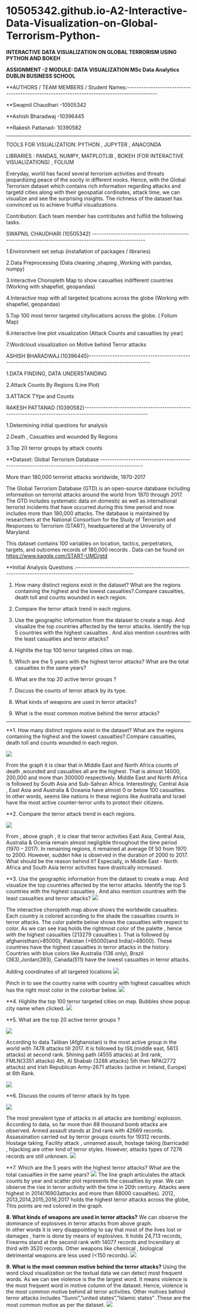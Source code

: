 # 10505342.github.io-A2-Interactive-Data-Visualization-on-Global-Terrorism-Python-

**INTERACTIVE DATA VISUALIZATION ON GLOBAL TERRORISM USING PYTHON AND BOKEH**

**ASSIGNMENT -2
MODULE: DATA VISUALIZATION
MSc Data Analytics
DUBLIN BUSINESS SCHOOL**

**AUTHORS / TEAM MEMBERS / Student Names:-------------------------------------------------------------------------------------------

**Swapnil Chaudhari -10505342

**Ashish Bharadwaj -10396445

**Rakesh Pattanad- 10390582

------------------------------------------------------------------------------------------------------------------------------------
TOOLS FOR VISUALIZATION: PYTHON , JUPYTER , ANACONDA

LIBRARIES : PANDAS, NUMPY, MATPLOTLIB , BOKEH (FOR INTERACTIVE VISUALIZATIONS) , FOLIUM 

 
Everyday,  world has faced several terrorism activities and threats jeopardizing peace of the socity in different nooks. Hence, with the 
Global Terrorism dataset which contains rich information regarding attacks and targetd cities along with their geospatial cordinates, attack time, 
we can visualize and see the surprising insights. The richness of the dataset has convinced us to achieve fruitful visualizations.

Contribution:
Each team member has contributes and fulfild the following tasks.

SWAPNIL CHAUDHARI (10505342) ----------------------------------------------------------------------------------------------------

1.Environment set setup (installation of packages / libraries) 

2.Data Preprocessing (Data cleaning ,shaping ,Working with pandas, numpy)

3.Interactive Choropleth Map to show casualties indifferent countries (Working with shapefiel, geopandas)

4.Interactive map with all targeted lpcations across the globe (Working with shapefiel, geopandas) 

5.Top 100 most terror targeted city/locations across the globe. ( Folium Map)  

6.interactive line plot visualization (Attack Counts and casualties by year)

7.Wordcloud visualization on Motive behind Terror attacks

ASHISH BHARADWAJ.(10396445)--------------------------------------------------------------------------------------------------------

1.DATA FINDING, DATA UNDERSTANDING

2.Attack Counts By Regions (Line Plot)

3.ATTACK TYpe and Counts

RAKESH PATTANAD (10390582)---------------------------------------------------------------------------------------------------------

1.Determining initial questions for analysis

2.Death , Casualties and wounded By Regions

3.Top 20 terror groups by attack counts


**Dataset: Global Terrorism Database ------------------------------------------------------------------------------------------------

More than 180,000 terrorist attacks worldwide, 1970-2017

The Global Terrorism Database (GTD) is an open-source database including information on terrorist attacks around the world from 1970 through 2017. The GTD includes systematic data on domestic as well as international terrorist incidents that have occurred during this time period and now includes more than 180,000 attacks. The database is maintained by researchers at the National Consortium for the Study of Terrorism and Responses to Terrorism (START), headquartered at the University of Maryland.

This dataset contains 100 variables on location, tactics, perpetrators, targets, and outcomes
 records of 180,000 records . Data can be found on https://www.kaggle.com/START-UMD/gtd


**Initial Analysis Questions :------------------------------------------------------------------------------------------------------

1.	How many distinct regions exist in the dataset? What are the regions containing the highest and the lowest casualties?.Compare casualties, death toll and counts wounded in each region.

2.	Compare the terror attack trend in each regions.

3.	Use the geographic information from the dataset to create a map. And visualize the top countries affected by the terror attacks. Identify the top 5 countries with the highest casualties . And also mention countries with the least casualties and terror attacks?

4.	Highlite the top 100 terror targeted cities on map. 

5.	Which are the 5 years with the highest terror attacks? What are the total casualties in the same years?

6.	What are the top 20 active terror groups ?

7.	Discuss the counts of terror attack by its type.

8.	What kinds of weapons are used in terror attacks?

9.	What is the most common motive behind the terror attacks?

-------------------------------------------------------------------------------------------------------------------------------
**1.	How many distinct regions exist in the dataset? What are the regions containing the highest and the lowest casualties?.Compare casualties, death toll and counts wounded in each region.

![](https://github.com/SwapnilChaudhari/10505342.github.io-A2-Interactive-Data-Visualization-on-Global-Terrorism-Python-/blob/master/code/visualization%20outputs/death_wounded_casualties_by_Region.png)

From the graph it is clear that in Middle East and North Africa counts of death ,wounded and casualties all are the highest.
That is almost 14000,  200,000 and more than 300000 respectively. Middle East and North Africa is followed by South Asia and
Sub-Sahran Africa.  Interestingly, Central Asia , East Asia and Australia & Oceania have almost 0 or below 100 casualties. In other words,
seems like nations in these regions like Australia and Israel have the most active counter-terror units to protect their citizens.  

**2.	Compare the terror attack trend in each regions.

![](https://github.com/SwapnilChaudhari/10505342.github.io-A2-Interactive-Data-Visualization-on-Global-Terrorism-Python-/blob/master/code/visualization%20outputs/Attack%20Counts%20By%20Region.png)

From , above graph , it is clear that terror activities East Asia, Central Asia, Australia & Ocenia remain almost negligible 
throughout the time period (1970 – 2017). In remaining regions, it remained at average 0f 50 from 1970 to 2000. However, sudden
hike is observed in the duration of 2000 to 2017.  What should be the reason behind it? Especially, in Middle East - North Africa and South Asia terror activities have drastically increased.

**3.	Use the geographic information from the dataset to create a map. 
And visualize the top countries affected by the terror attacks. Identify the top 5 countries with the highest casualties .
And also mention countries with the least casualties and terror attacks?
![](https://github.com/SwapnilChaudhari/10505342.github.io-A2-Interactive-Data-Visualization-on-Global-Terrorism-Python-/blob/master/code/visualization%20outputs/worldwide_attack_map.png)

The interactive choropleth map above shows the worldwide casualties. Each country is colored according to the shade the casualties 
counts in terror attacks. The color palette below shows the  casualties with respect to color. As we can see Iraq holds the rightmost
color of the palette , hence with the highest casualties (213279 casualties ).  That is followed by afghanisthan(>85000), 
Pakistan (>65000)and India(>48000). These countries have the highest casualties in terror attacks in the history. Countries with blue
colors like Australia (136 only), Brazil (363),Jordan(393), Canada(511) have the lowest casualties in terror attacks.


Adding coordinates of all targeted locations
![](https://github.com/SwapnilChaudhari/10505342.github.io-A2-Interactive-Data-Visualization-on-Global-Terrorism-Python-/blob/master/code/visualization%20outputs/worldwide_casualties_targed_location.png)

Pinch in to see the country name with country with highest casualties which has the right most color in the colorbar below.
![](https://github.com/SwapnilChaudhari/10505342.github.io-A2-Interactive-Data-Visualization-on-Global-Terrorism-Python-/blob/master/code/visualization%20outputs/world_wide_targets_zoom.JPG)

**4.	Highlite the top 100 terror targeted cities on map. 
Bubbles show popup city name when clicked.
![](https://github.com/SwapnilChaudhari/10505342.github.io-A2-Interactive-Data-Visualization-on-Global-Terrorism-Python-/blob/master/code/visualization%20outputs/top%20targeted%20100%20cities%20map.JPG)

**5.	What are the top 20 active terror groups ?

![](https://github.com/SwapnilChaudhari/10505342.github.io-A2-Interactive-Data-Visualization-on-Global-Terrorism-Python-/blob/master/code/visualization%20outputs/Terror%20groupattacks.JPG)

According to data Taliban (Afghanistan) is the most active group in the world with 7478 attacks till 2017. 
It is followed by ISIL(middle east, 5613 attacks) at second rank. Shining path (4555 attacks) at 3rd rank, FMLN(3351 attacks)  4th, 
Al Shabab (3288 attacks) 5th then NPA(2772 attacks) and Irish Republican Army-2671 attacks (active in Ireland, Europe) at 6th Rank.

![](https://github.com/SwapnilChaudhari/10505342.github.io-A2-Interactive-Data-Visualization-on-Global-Terrorism-Python-/blob/master/code/visualization%20outputs/Top%2020%20Terrorist%20Groups%20by%20attaks%20.png)


**6.	Discuss the counts of terror attack by its type.

![](https://github.com/SwapnilChaudhari/10505342.github.io-A2-Interactive-Data-Visualization-on-Global-Terrorism-Python-/blob/master/code/visualization%20outputs/count%20attack%20types.JPG)

The most prevalent type of attacks in all attacks are bombing/ explosion. 
According to data, so far more than 88 thousand bomb attacks are observed. Armed assault stands at 2nd rank with 42669 records. Assassination carried out by terror groups counts for 19312 records. Hostage taking,  Facility attack , unnamed assult, 
hostage taking (barricade) , hijacking are other kind of terror styles. However, attacks types of 7276 records are still unknown.
![](https://github.com/SwapnilChaudhari/10505342.github.io-A2-Interactive-Data-Visualization-on-Global-Terrorism-Python-/blob/master/code/visualization%20outputs/Attack%20Type%20and%20counts%20.png)


**7.	Which are the 5 years with the highest terror attacks? What are the total casualties in the same years?
![](https://github.com/SwapnilChaudhari/10505342.github.io-A2-Interactive-Data-Visualization-on-Global-Terrorism-Python-/blob/master/code/visualization%20outputs/attack%20counts%20and%20casualties%20by%20%20year%20zoom%20and%20box%20selet.JPG)
The line graph articulates the attack counts by year and scatter plot represents the casualties by year.
We can observe the rise in terror activity with the time in 20th century. Attacks were highest in  2014(16903attacks and 
more than 68000 casualties). 2012, 2013,2014,2015,2016,2017 holds the highest terror attacks across the globe, This points are red colored in the graph.

**8.	What kinds of weapons are used in terror attacks?**
We can observe the dominance of explosives in terror attacks from above graph.  
In other words it is very disappointing to say that most of the lives lost or damages , harm is done by means of explosives.
It holds 24,713 records,  Firearms stand at the second rank with 14077 records and Incendiary at third with 3520 records. 
Other weapons like chemical , biological detrimental weapons are less used (<150 records).
![](https://github.com/SwapnilChaudhari/10505342.github.io-A2-Interactive-Data-Visualization-on-Global-Terrorism-Python-/blob/master/code/visualization%20outputs/Counts%20Weapons%20in%20Attacks.png)

**9.	What is the most common motive behind the terror attacks?**
Using the word cloud visualization on the textual data we can detect most frequent words. As we can see violence is the the largest word. It means violence is the most frequent word in motive column of the dataset. Hence, violence is the most common motive behind all terror activities. 
Other motives behind terror attacks includes “Sunni”,”united states”,”Islamic states” .These are the most common motive as per the dataset.
![](https://github.com/SwapnilChaudhari/10505342.github.io-A2-Interactive-Data-Visualization-on-Global-Terrorism-Python-/blob/master/code/visualization%20outputs/wordclouds.png)












